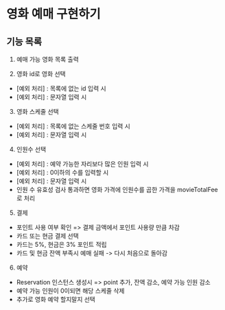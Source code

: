 # 영화 예매 구현하기

## 기능 목록

1. 예매 가능 영화 목록 출력

2. 영화 id로 영화 선택
  * [예외 처리] : 목록에 없는 id 입력 시
  * [예외 처리] : 문자열 입력 시
  
3. 영화 스케줄 선택
  * [예외 처리] : 목록에 없는 스케줄 번호 입력 시
  * [예외 처리] : 문자열 입력 시
  
4. 인원수 선택
  * [예외 처리] : 예약 가능한 자리보다 많은 인원 입력 시
  * [예외 처리] : 0이하의 수를 입력할 시
  * [예외 처리] : 문자열 입력 시
  * 인원 수 유효성 검사 통과하면 영화 가격에 인원수를 곱한 가격을 movieTotalFee로 처리
  
5. 결제
  * 포인트 사용 여부 확인 => 결제 금액에서 포인트 사용량 만큼 차감 
  * 카드 또는 현금 결제 선택
  * 카드는 5%, 현금은 3% 포인트 적립
  * 카드 및 현금 잔액 부족시 예매 실패 -> 다시 처음으로 돌아감
  
6. 예약
  * Reservation 인스턴스 생성시 => point 추가, 잔액 감소, 예약 가능 인원 감소
  * 예약 가능 인원이 0이되면 해당 스케줄 삭제
  * 추가로 영화 예약 할지말지 선택
